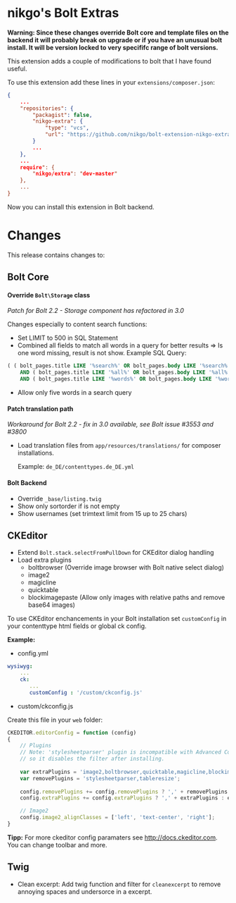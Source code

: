 nikgo's Bolt Extras
===================

**Warning: Since these changes override Bolt core and template files on the backend it will probably break on upgrade or if you have an unusual bolt install. 
It will be version locked to very specififc range of bolt versions.**

This extension adds a couple of modifications to bolt that I have found useful.

To use this extension add these lines in your `extensions/composer.json`:

````json
{
    ...
    "repositories": {
        "packagist": false,
        "nikgo-extra": {
            "type": "vcs",
            "url": "https://github.com/nikgo/bolt-extension-nikgo-extra"
        }
        ...
    },
    ...
    require": {
        "nikgo/extra": "dev-master"
    },
    ...
}
````
Now you can install this extension in Bolt backend.

# Changes

This release contains changes to:

## Bolt Core

#### Override `Bolt\Storage` class

*Patch for Bolt 2.2 - Storage component has refactored in 3.0*

Changes especially to content search functions:

* Set LIMIT to 500 in SQL Statement
* Combined all fields to match all words in a query for better results
   => Is one word missing, result is not show.
  Example SQL Query:
````sql
( ( bolt_pages.title LIKE '%search%' OR bolt_pages.body LIKE '%search%' )
    AND ( bolt_pages.title LIKE '%all%' OR bolt_pages.body LIKE '%all%' )
    AND ( bolt_pages.title LIKE '%words%' OR bolt_pages.body LIKE '%words%' ) )
````
* Allow only five words in a search query

#### Patch translation path 

*Workaround for Bolt 2.2 - fix in 3.0 available, see Bolt issue #3553 and #3800*

* Load translation files from `app/resources/translations/` for composer installations.

  Example: `de_DE/contenttypes.de_DE.yml`

#### Bolt Backend

* Override `_base/listing.twig` 
 * Show only sortorder if is not empty
 * Show usernames (set trimtext limit from 15 up to 25 chars) 

## CKEditor 

* Extend `Bolt.stack.selectFromPullDown` for CKEditor dialog handling 
* Load extra plugins
  * boltbrowser (Override image browser with Bolt native select dialog)
  * image2
  * magicline
  * quicktable
  * blockimagepaste (Allow only images with relative paths and remove base64 images)

To use CKEditor enchancements in your Bolt installation set `customConfig` in your contenttype html fields or global ck config.

**Example:**

* config.yml

````yaml
wysiwyg:
    ...
    ck:
       ...
       customConfig : '/custom/ckconfig.js'
````

* custom/ckconfig.js

Create this file in your `web` folder:

````javascript
CKEDITOR.editorConfig = function (config)
{
    // Plugins
    // Note: 'stylesheetparser' plugin is incompatible with Advanced Content Filter, 
    // so it disables the filter after installing.
    
    var extraPlugins = 'image2,boltbrowser,quicktable,magicline,blockimagepaste';
    var removePlugins = 'stylesheetparser,tableresize';
    
    config.removePlugins += config.removePlugins ? ',' + removePlugins : removePlugins;
    config.extraPlugins += config.extraPlugins ? ',' + extraPlugins : extraPlugins;

    // Image2
    config.image2_alignClasses = ['left', 'text-center', 'right'];
}

````

**Tipp:** For more ckeditor config paramaters see http://docs.ckeditor.com. You can change toolbar and more.  

## Twig

* Clean excerpt: Add twig function and filter for `cleanexcerpt` to remove annoying spaces and undersorce in a excerpt. 
